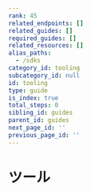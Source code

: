 ```yaml
---
rank: 45
related_endpoints: []
related_guides: []
required_guides: []
related_resources: []
alias_paths:
  - /sdks
category_id: tooling
subcategory_id: null
id: tooling
type: guide
is_index: true
total_steps: 0
sibling_id: guides
parent_id: guides
next_page_id: ''
previous_page_id: ''
---
```

# ツール
